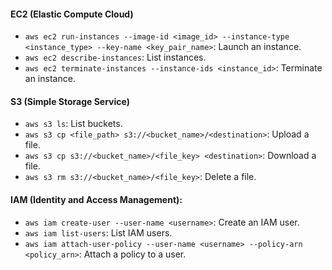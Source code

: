 #### EC2 (Elastic Compute Cloud)

- ```aws ec2 run-instances --image-id <image_id> --instance-type <instance_type> --key-name <key_pair_name>```: Launch an instance.
- ```aws ec2 describe-instances```: List instances.
- ```aws ec2 terminate-instances --instance-ids <instance_id>```: Terminate an instance.

#### S3 (Simple Storage Service)
- ```aws s3 ls```: List buckets.
- ```aws s3 cp <file_path> s3://<bucket_name>/<destination>```: Upload a file. 
- ```aws s3 cp s3://<bucket_name>/<file_key> <destination>```: Download a file. 
- ```aws s3 rm s3://<bucket_name>/<file_key>```: Delete a file.

#### IAM (Identity and Access Management):
- ```aws iam create-user --user-name <username>```: Create an IAM user. 
- ```aws iam list-users```: List IAM users.
- ```aws iam attach-user-policy --user-name <username> --policy-arn <policy_arn>```: Attach a policy to a user.
